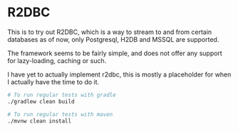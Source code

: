 # R2DBC

This is to try out R2DBC, which is a way to stream to and from certain databases
as of now, only Postgresql, H2DB and MSSQL are supported.

The framework seems to be fairly simple, and does not offer any support for lazy-loading, caching or such.

I have yet to actually implement r2dbc, this is mostly a placeholder for when I actually have the time to do it.


```bash
# To run regular tests with gradle
./gradlew clean build

# To run regular tests with maven
./mvnw clean install
```
